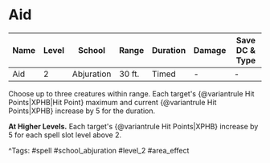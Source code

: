 # Aid

| Name | Level | School | Range | Duration | Damage | Save DC & Type |
|------|-------|--------|-------|----------|--------|----------------|
| Aid | 2 | Abjuration | 30 ft. | Timed | - | - |

Choose up to three creatures within range. Each target's {@variantrule Hit Points|XPHB|Hit Point} maximum and current {@variantrule Hit Points|XPHB} increase by 5 for the duration.

**At Higher Levels.** Each target's {@variantrule Hit Points|XPHB} increase by 5 for each spell slot level above 2.

^Tags: #spell #school_abjuration #level_2 #area_effect